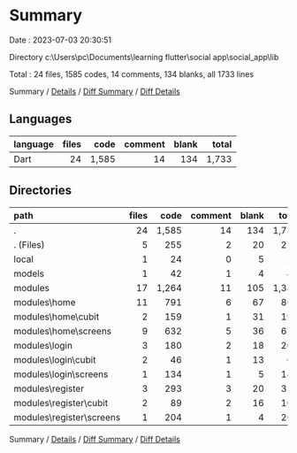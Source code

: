 # Summary

Date : 2023-07-03 20:30:51

Directory c:\\Users\\pc\\Documents\\learning flutter\\social app\\social_app\\lib

Total : 24 files,  1585 codes, 14 comments, 134 blanks, all 1733 lines

Summary / [Details](details.md) / [Diff Summary](diff.md) / [Diff Details](diff-details.md)

## Languages
| language | files | code | comment | blank | total |
| :--- | ---: | ---: | ---: | ---: | ---: |
| Dart | 24 | 1,585 | 14 | 134 | 1,733 |

## Directories
| path | files | code | comment | blank | total |
| :--- | ---: | ---: | ---: | ---: | ---: |
| . | 24 | 1,585 | 14 | 134 | 1,733 |
| . (Files) | 5 | 255 | 2 | 20 | 277 |
| local | 1 | 24 | 0 | 5 | 29 |
| models | 1 | 42 | 1 | 4 | 47 |
| modules | 17 | 1,264 | 11 | 105 | 1,380 |
| modules\\home | 11 | 791 | 6 | 67 | 864 |
| modules\\home\\cubit | 2 | 159 | 1 | 31 | 191 |
| modules\\home\\screens | 9 | 632 | 5 | 36 | 673 |
| modules\\login | 3 | 180 | 2 | 18 | 200 |
| modules\\login\\cubit | 2 | 46 | 1 | 13 | 60 |
| modules\\login\\screens | 1 | 134 | 1 | 5 | 140 |
| modules\\register | 3 | 293 | 3 | 20 | 316 |
| modules\\register\\cubit | 2 | 89 | 2 | 16 | 107 |
| modules\\register\\screens | 1 | 204 | 1 | 4 | 209 |

Summary / [Details](details.md) / [Diff Summary](diff.md) / [Diff Details](diff-details.md)